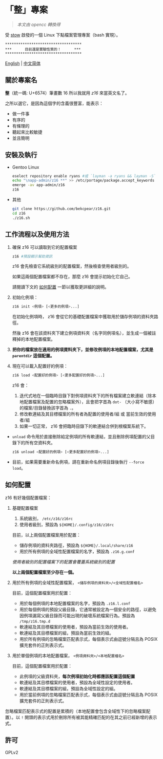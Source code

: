# 「整」專案

> *本文由 opencc 轉換得*

受 [stow](https://www.gnu.org/software/stow/) 啟發的一個 Linux 下點檔案管理專案（bash 實現）。

```
***********************************
***      目前還是實驗性質的！      ***
***********************************
```

[English](README.md) | [中文简体](README.zhs.md)

## 關於專案名

**整**（統一碼: U+6574）筆畫數 16 所以我就用 *z16* 來當英文名了。

之所以選它，是因為這個字的含義很豐富，能表示：

* 做一件事
* 有序的
* 有條理的
* 聽起來比較敏捷
* 並且簡明

## 安裝及執行

* Gentoo Linux

  ```bash
  eselect repository enable ryans #或 `layman -a ryans && layman -S`
  echo "\napp-admin/z16 **" >> /etc/portage/package.accept_keywords
  emerge -av app-admin/z16
  z16
  ```

* 其他

  ```bash
  git clone https://github.com/bekcpear/z16.git
  cd z16
  ./z16.sh
  ```

## 工作流程以及使用方法

1. 確保 z16 可以讀取到它的配置檔案

   ```bash
   z16 #預設顯示幫助資訊
   ```

   z16 會先檢查它系統級別的配置檔案，然後檢查使用者級別的。

   如果這兩個配置檔案都不存在，那麼 z16 會提示初始化它自己。

   請閱讀下文的 [如何配置](#如何配置) 一節以獲取更詳細的說明。

2. 初始化例項：

   ```bash
   z16 init <例項> [<更多的例項>...]
   ```

   在初始化例項時， z16 會從它的基礎配置檔案中獲取用於儲存例項的資料夾路徑。

   然後 z16 會在該資料夾下建立例項資料夾（名字同例項名），並生成一個被註釋掉的本地配置檔案。

3. **把你的檔案放在適用的例項資料夾下，並修改例項的本地配置檔案，尤其是 `parentdir` 這個配置。**

4. 現在可以載入配置好的例項：

   ```bash
   z16 load <配置好的例項> [<更多配置好的例項>...]
   ```

   z16 會：

   1. 迭代式地在一個臨時目錄下對例項資料夾下的所有檔案建立軟連結（除本地配置檔案及配置的忽略檔案外），且會把字首為 `dot-` （大小寫不敏感）的檔案/目錄替換該字首為 `.`。
   2. 修改軟連結及其目標檔案的所有者為配置的使用者/組 或 當前生效的使用者/組
   3. 如果一切正常， z16 會把臨時目錄下的軟連結合併到根檔案系統下。

* `unload` 命令用於直接刪除給定例項的所有軟連結，並且刪除例項配置的父目錄下的所有空資料夾。

   ```bash
   z16 unload <配置好的例項> [<更多配置好的例項>...]
   ```

* 目前，如果需要重新命名例項，請在重新命名例項目錄後執行 `--force load`。

## 如何配置

z16 有好幾個配置檔案：

1. 基礎配置檔案

   1. 系統級別， `/etc/z16/z16rc`
   2. 使用者級別，預設為 `${HOME}/.config/z16/z16rc`

   目前，以上兩個配置檔案用於配置：

   * 儲存例項的資料夾路徑，預設為 `${HOME}/.local/share/z16`
   * 用於所有例項的全域性配置檔案的名字，預設為 `.z16.g.conf`

   *使用者級別的配置檔案下的配置會覆蓋系統級別的配置*

   **以上兩個配置檔案至少存在一個。**

2. 用於所有例項的全域性配置檔案， `<儲存例項的資料夾>/<全域性配置檔名>`

   目前，這個配置檔案用於配置：

   * 用於每個例項的本地配置檔案的名字，預設為 `.z16.l.conf`
   * 用於每個例項的預設父級目錄，它通常被設定為一個安全的路徑，以避免因例項漏寫父級目錄而可能出現的破壞系統檔案行為。預設為 `/tmp/z16.tmp.d`
   * 軟連結及其目標檔案的使用者，預設為當前生效的使用者。
   * 軟連結及其目標檔案的組，預設為當前生效的組。
   * 用於所有例項的忽略檔案匹配表示式，每個表示式由逗號分隔且為 POSIX 擴充套件的正則表示式。

3. 用於單個例項的本地配置檔案， `<例項資料夾>/<本地配置檔名>`

   目前，這個配置檔案用於配置：

   * 此例項的父級資料夾，**每次例項初始化時都應該配置這個配置**
   * 軟連結及其目標檔案的使用者，預設為全域性設定的使用者。
   * 軟連結及其目標檔案的組，預設為全域性設定的組。
   * 用於當前例項的忽略檔案匹配表示式，每個表示式由逗號分隔且為 POSIX 擴充套件的正則表示式。

忽略檔案匹配表示式的配置是累積的（本地配置會包含全域性下的忽略檔案配置）。以 `!` 開頭的表示式用於刪除所有被其能精確匹配的在其之前已經新增的表示式。

## 許可

GPLv2
